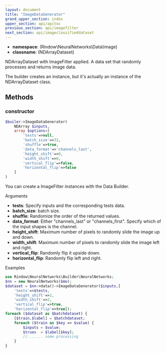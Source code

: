 ```yaml
---
layout: document
title: "ImageDataGenerator"
grand_upper_section: index
upper_section: api/apitoc
previous_section: api/imagefilter
next_section: api/imageclassifieddataset
---
```


- **namespace**: (Rindow\NeuralNetworks\Data\Image)
- **classname**: (NDArrayDataset)

NDArrayDataset with ImageFilter applied.
A data set that randomly processes and returns image data.

The builder creates an instance, but it's actually an instance of the NDArrayDataset class.

Methods
-------

### constructor
```php
$builer->ImageDataGenerator(
    NDArray $inputs,
    array $options=[
        'tests'=>null,
        'batch_size'=>32,
        'shuffle'=>true,
        'data_format'=>'channels_last',
        'height_shift'=>0,
        'width_shift'=>0,
        'vertical_flip'=>false,
        'horizontal_flip'=>false
    ]
)
```
You can create a ImageFilter instances with the Data Builder.

Arguments

- **tests**: Specify inputs and the corresponding tests data.
- **batch_size**: batch size.
- **shuffle**: Randomize the order of the returned values.
- **data_format**: Either "channels_last" or "channels_first". Specify which of the input shapes is the channel.
- **height_shift**: Maximum number of pixels to randomly slide the image up and down.
- **width_shift**: Maximum number of pixels to randomly slide the image left and right.
- **vertical_flip**: Randomly flip it upside down.
- **horizontal_flip**: Randomly flip left and right.

Examples

```php
use Rindow\NeuralNetworks\Builder\NeuralNetworks;
$nn = new NeuralNetworks($mo);
$dataset = $nn->data()->ImageDataGenerator($inputs,[
    'tests'=>$tests,
    'height_shift'=>2,
    'width_shift'=>2,
    'vertical_flip'=>true,
    'horizontal_flip'=>true]);
foreach ($dataset as $batchdataset) {
    [$train,$label] = $batchdataset;
    foreach ($train as $key => $value) {
        $inputs = $value;
        $trues  = $label[$key];
        //....... some processing
    }
}
```

